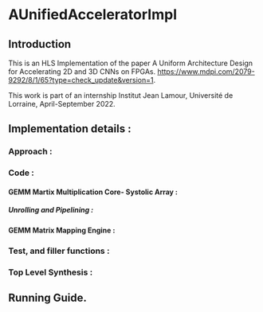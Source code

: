 # AUnifiedAcceleratorImpl

## Introduction 
This is an HLS Implementation of the paper A Uniform Architecture Design for Accelerating 2D and 3D CNNs on FPGAs.
https://www.mdpi.com/2079-9292/8/1/65?type=check_update&version=1.

This work is part of an internship Institut Jean Lamour, Université de Lorraine, April-September 2022.

## Implementation details :
### Approach :
### Code :
#### GEMM Martix Multiplication Core- Systolic Array :
##### Unrolling and Pipelining :
#### GEMM Matrix Mapping Engine :
### Test, and filler functions :
### Top Level Synthesis :

## Running Guide.










